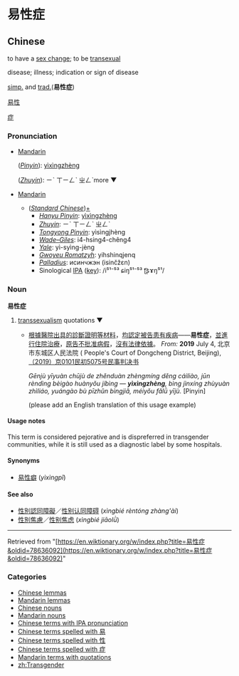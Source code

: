 # 易性症

## Chinese

to have a [sex change](/wiki/sex_change "sex change"); to be [transexual](/wiki/transexual "transexual")

disease; illness; indication or sign of disease

[simp.](/wiki/Simplified_Chinese "Simplified Chinese") and [trad.](/wiki/Traditional_Chinese "Traditional Chinese")(**易性症**)

[易性](/wiki/%E6%98%93%E6%80%A7#Chinese "易性")

[症](/wiki/%E7%97%87#Chinese "症")

### Pronunciation

-   [Mandarin](https://en.wikipedia.org/wiki/Mandarin_Chinese "w:Mandarin Chinese")
    
    (_[Pinyin](https://en.wikipedia.org/wiki/Pinyin "w:Pinyin")_): [yìxìngzhèng](/wiki/y%C3%ACx%C3%ACngzh%C3%A8ng "yìxìngzhèng")
    
    (_[Zhuyin](https://en.wikipedia.org/wiki/Zhuyin "w:Zhuyin")_): ㄧˋ ㄒㄧㄥˋ ㄓㄥˋmore ▼
    
-   [Mandarin](https://en.wikipedia.org/wiki/Mandarin_Chinese "w:Mandarin Chinese")
    -   (_[Standard Chinese](https://en.wikipedia.org/wiki/Standard_Chinese "w:Standard Chinese")_)[+](https://en.wiktionary.org/w/index.php?title=Module%3Azh%2Fdata%2Fcmn-hom%2F4&action=edit)
        -   _[Hanyu Pinyin](https://en.wikipedia.org/wiki/Pinyin "w:Pinyin")_: [yìxìngzhèng](/wiki/y%C3%ACx%C3%ACngzh%C3%A8ng#Mandarin "yìxìngzhèng")
        -   _[Zhuyin](https://en.wikipedia.org/wiki/Zhuyin "w:Zhuyin")_: ㄧˋ ㄒㄧㄥˋ ㄓㄥˋ
        -   _[Tongyong Pinyin](https://en.wikipedia.org/wiki/Tongyong_Pinyin "w:Tongyong Pinyin")_: yìsìngjhèng
        -   _[Wade–Giles](https://en.wikipedia.org/wiki/Wade%E2%80%93Giles "w:Wade–Giles")_: i4\-hsing4\-chêng4
        -   _[Yale](https://en.wikipedia.org/wiki/Yale_romanization_of_Mandarin "w:Yale romanization of Mandarin")_: yì-syìng-jèng
        -   _[Gwoyeu Romatzyh](https://en.wikipedia.org/wiki/Gwoyeu_Romatzyh "w:Gwoyeu Romatzyh")_: yihshinqjenq
        -   _[Palladius](https://en.wikipedia.org/wiki/Cyrillization_of_Chinese "w:Cyrillization of Chinese")_: исинчжэн (isinčžɛn)
        -   Sinological [IPA](/wiki/Wiktionary:International_Phonetic_Alphabet "Wiktionary:International Phonetic Alphabet") ([key](/wiki/Appendix:Mandarin_pronunciation "Appendix:Mandarin pronunciation")): /i⁵¹⁻⁵³ ɕiŋ⁵¹⁻⁵³ ʈ͡ʂɤŋ⁵¹/

### Noun

**易性症**

1.  [transsexualism](https://en.wiktionary.org/wiki/transsexualism#English "transsexualism") quotations ▼
    -   [根據](/wiki/%E6%A0%B9%E6%93%9A#Chinese "根據")[醫院](/wiki/%E9%86%AB%E9%99%A2#Chinese "醫院")[出具](/wiki/%E5%87%BA%E5%85%B7#Chinese "出具")[的](/wiki/%E7%9A%84#Chinese "的")[診斷](/wiki/%E8%A8%BA%E6%96%B7#Chinese "診斷")[證明](/wiki/%E8%AD%89%E6%98%8E#Chinese "證明")[等](/wiki/%E7%AD%89#Chinese "等")[材料](/wiki/%E6%9D%90%E6%96%99#Chinese "材料")，[均](/wiki/%E5%9D%87#Chinese "均")[認定](/wiki/%E8%AA%8D%E5%AE%9A#Chinese "認定")[被告](/wiki/%E8%A2%AB%E5%91%8A#Chinese "被告")[患有](/wiki/%E6%82%A3%E6%9C%89#Chinese "患有")[疾病](/wiki/%E7%96%BE%E7%97%85#Chinese "疾病")——**易性症**，[並](/wiki/%E4%B8%A6#Chinese "並")[進行](/wiki/%E9%80%B2%E8%A1%8C#Chinese "進行")[住院](/wiki/%E4%BD%8F%E9%99%A2#Chinese "住院")[治療](/wiki/%E6%B2%BB%E7%99%82#Chinese "治療")，[原告](/wiki/%E5%8E%9F%E5%91%8A#Chinese "原告")[不](/wiki/%E4%B8%8D#Chinese "不")[批准](/wiki/%E6%89%B9%E5%87%86#Chinese "批准")[病假](/wiki/%E7%97%85%E5%81%87#Chinese "病假")，[沒有](/wiki/%E6%B2%92%E6%9C%89#Chinese "沒有")[法律](/wiki/%E6%B3%95%E5%BE%8B#Chinese "法律")[依據](/wiki/%E4%BE%9D%E6%93%9A#Chinese "依據")。 _From:_ **2019** July 4, 北京市东城区人民法院 ( People's Court of Dongcheng District, Beijing), [（2019）京0101民初5075号民事判决书](https://en.wikipedia.org/wiki/zh:s:%E5%8C%97%E4%BA%AC%E5%B8%82%E4%B8%9C%E5%9F%8E%E5%8C%BA%E4%BA%BA%E6%B0%91%E6%B3%95%E9%99%A2%EF%BC%882019%EF%BC%89%E4%BA%AC0101%E6%B0%91%E5%88%9D5075%E5%8F%B7%E6%B0%91%E4%BA%8B%E5%88%A4%E5%86%B3%E4%B9%A6 "w:zh:s:北京市东城区人民法院（2019）京0101民初5075号民事判决书")
        
        _Gēnjù yīyuàn chūjù de zhěnduàn zhèngmíng děng cáiliào, jūn rèndìng bèigào huànyǒu jíbìng — **yìxìngzhèng**, bìng jìnxíng zhùyuàn zhìliáo, yuángào bù pīzhǔn bìngjiǎ, méiyǒu fǎlǜ yījù._ \[Pinyin\]
        
        (please add an English translation of this usage example)

#### Usage notes

This term is considered pejorative and is dispreferred in transgender communities, while it is still used as a diagnostic label by some hospitals.

#### Synonyms

-   [易性癖](/wiki/%E6%98%93%E6%80%A7%E7%99%96#Chinese "易性癖") (_yìxìngpǐ_)

#### See also

-   [性別認同障礙](/wiki/%E6%80%A7%E5%88%A5%E8%AA%8D%E5%90%8C%E9%9A%9C%E7%A4%99#Chinese "性別認同障礙")／[性别认同障碍](/wiki/%E6%80%A7%E5%88%A5%E8%AE%A4%E5%90%8C%E9%9A%9C%E7%A2%8D#Chinese "性别认同障碍") (_xìngbié rèntóng zhàng'ài_)
-   [性別焦慮](/wiki/%E6%80%A7%E5%88%A5%E7%84%A6%E6%85%AE#Chinese "性別焦慮")／[性别焦虑](/wiki/%E6%80%A7%E5%88%A5%E7%84%A6%E8%99%91#Chinese "性别焦虑") (_xìngbié jiāolǜ_)

---

Retrieved from "[https://en.wiktionary.org/w/index.php?title=易性症&oldid=78636092](https://en.wiktionary.org/w/index.php?title=易性症&oldid=78636092)"

### Categories

-   [Chinese lemmas](/wiki/Category:Chinese_lemmas "Category:Chinese lemmas")
-   [Mandarin lemmas](/wiki/Category:Mandarin_lemmas "Category:Mandarin lemmas")
-   [Chinese nouns](/wiki/Category:Chinese_nouns "Category:Chinese nouns")
-   [Mandarin nouns](/wiki/Category:Mandarin_nouns "Category:Mandarin nouns")
-   [Chinese terms with IPA pronunciation](/wiki/Category:Chinese_terms_with_IPA_pronunciation "Category:Chinese terms with IPA pronunciation")
-   [Chinese terms spelled with 易](/wiki/Category:Chinese_terms_spelled_with_%E6%98%93 "Category:Chinese terms spelled with 易")
-   [Chinese terms spelled with 性](/wiki/Category:Chinese_terms_spelled_with_%E6%80%A7 "Category:Chinese terms spelled with 性")
-   [Chinese terms spelled with 症](/wiki/Category:Chinese_terms_spelled_with_%E7%97%87 "Category:Chinese terms spelled with 症")
-   [Mandarin terms with quotations](/wiki/Category:Mandarin_terms_with_quotations "Category:Mandarin terms with quotations")
-   [zh:Transgender](/wiki/Category:zh:Transgender "Category:zh:Transgender")